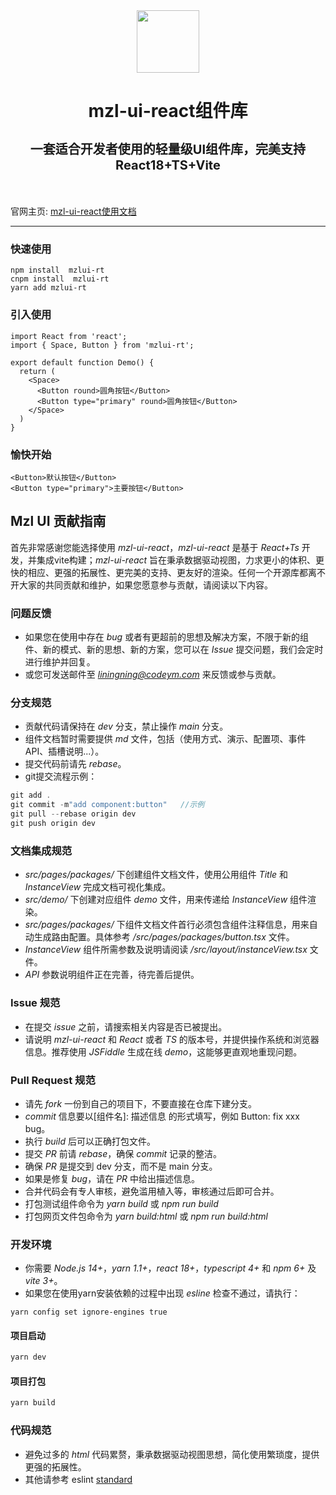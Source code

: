 <div align="center">
  <img src="https://codeym.com/assets/logo-c.png" width="100"/>
  <h1 style="border-bottom:0">
    <p>mzl-ui-react组件库</p>
    <p style="font-size:20px">一套适合开发者使用的轻量级UI组件库，完美支持React18+TS+Vite</p>
  </h1>
</div>
<br/>



官网主页: [mzl-ui-react使用文档](https://react.codeym.com/)
***
### 快速使用
```
npm install  mzlui-rt
cnpm install  mzlui-rt
yarn add mzlui-rt
```
### 引入使用
```
import React from 'react';
import { Space, Button } from 'mzlui-rt';

export default function Demo() {
  return (
    <Space>
      <Button round>圆角按钮</Button>
      <Button type="primary" round>圆角按钮</Button>
    </Space>
  )
}
```
### 愉快开始
```
<Button>默认按钮</Button>
<Button type="primary">主要按钮</Button>
```

## Mzl UI 贡献指南

首先非常感谢您能选择使用 *mzl-ui-react*，*mzl-ui-react* 是基于 *React+Ts* 开发，并集成vite构建；*mzl-ui-react* 旨在秉承数据驱动视图，力求更小的体积、更快的相应、更强的拓展性、更完美的支持、更友好的渲染。任何一个开源库都离不开大家的共同贡献和维护，如果您愿意参与贡献，请阅读以下内容。

### 问题反馈

-  如果您在使用中存在 *bug* 或者有更超前的思想及解决方案，不限于新的组件、新的模式、新的思想、新的方案，您可以在 *Issue* 提交问题，我们会定时进行维护并回复。
-  或您可发送邮件至 *liningning@codeym.com* 来反馈或参与贡献。

### 分支规范

-  贡献代码请保持在 *dev* 分支，禁止操作 *main* 分支。
-  组件文档暂时需要提供 *md* 文件，包括（使用方式、演示、配置项、事件 API、插槽说明...）。
-  提交代码前请先 *rebase*。
-  git提交流程示例：

  ```javascript
  git add .
  git commit -m"add component:button"   //示例
  git pull --rebase origin dev
  git push origin dev
  ```

### 文档集成规范

-  *src/pages/packages/* 下创建组件文档文件，使用公用组件 *Title* 和 *InstanceView* 完成文档可视化集成。
-  *src/demo/* 下创建对应组件 *demo* 文件，用来传递给 *InstanceView* 组件渲染。
-  *src/pages/packages/* 下组件文档文件首行必须包含组件注释信息，用来自动生成路由配置。具体参考 */src/pages/packages/button.tsx* 文件。
-  *InstanceView* 组件所需参数及说明请阅读 */src/layout/instanceView.tsx* 文件。
-  *API* 参数说明组件正在完善，待完善后提供。

### Issue 规范

-  在提交 *issue* 之前，请搜索相关内容是否已被提出。
-  请说明 *mzl-ui-react* 和 *React* 或者 *TS* 的版本号，并提供操作系统和浏览器信息。推荐使用 *JSFiddle* 生成在线 *demo*，这能够更直观地重现问题。

### Pull Request 规范

-  请先 *fork* 一份到自己的项目下，不要直接在仓库下建分支。
-  *commit* 信息要以[组件名]: 描述信息 的形式填写，例如 Button: fix xxx bug。
-  执行 *build* 后可以正确打包文件。
-  提交 *PR* 前请 *rebase*，确保 *commit* 记录的整洁。
-  确保 *PR* 是提交到 dev 分支，而不是 main 分支。
-  如果是修复 *bug*，请在 *PR* 中给出描述信息。
-  合并代码会有专人审核，避免滥用植入等，审核通过后即可合并。
-  打包测试组件命令为 *yarn build* 或 *npm run build*
-  打包网页文件包命令为 *yarn build:html* 或 *npm run build:html*
### 开发环境

-  你需要 *Node.js 14+*，*yarn 1.1+*，*react 18+*，*typescript 4+* 和 *npm 6+* 及 *vite 3+*。
-  如果您在使用yarn安装依赖的过程中出现 *esline* 检查不通过，请执行：

  ```
  yarn config set ignore-engines true
  ```

  #### 项目启动

  ```javascript
  yarn dev
  ```

  #### 项目打包

  ```javascript
  yarn build
  ```

### 代码规范

-  避免过多的 *html* 代码累赘，秉承数据驱动视图思想，简化使用繁琐度，提供更强的拓展性。
-  其他请参考 eslint [standard](https://github.com/standard/standard/blob/master/RULES.md#javascript-standard-style)
<br/>

